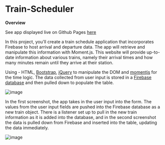 # Train-Scheduler

**Overview**

See app displayed live on Github Pages [here](https://nevermindthelabel.github.io/Train-Scheduler/)

In this project, you'll create a train schedule application that incorporates Firebase to host arrival and departure data. The app will retrieve and manipulate this information with Moment.js. This website will provide up-to-date information about various trains, namely their arrival times and how many minutes remain until they arrive at their station.

Using - HTML, [Bootstrap](https://getbootstrap.com), [jQuery](https://jquery.com/) to manipulate the DOM and [momentjs](http://momentjs.com/) for the time logic. The data collected from user input is stored in a [Firebase database](https://firebase.google.com/) and then pulled down to populate the table.


![image](https://user-images.githubusercontent.com/10904004/52189936-eb9fc580-27f8-11e9-9f8d-c48f747a7bd3.png)

In the first screenshot, the app takes in the user input into the form. The values from the user input fields are pushed into the Firebase database as a new train object. There is a listener set up to pull in the new train information as it is added into the database, and in the second screenshot the data is pulled down from Firebase and inserted into the table, updating the data immediately.

![image](https://user-images.githubusercontent.com/10904004/52189953-1be76400-27f9-11e9-9b20-b158694b53ee.png)
